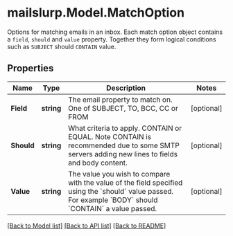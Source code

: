 # mailslurp.Model.MatchOption
Options for matching emails in an inbox. Each match option object contains a `field`, `should` and `value` property. Together they form logical conditions such as `SUBJECT` should `CONTAIN` value.
## Properties

Name | Type | Description | Notes
------------ | ------------- | ------------- | -------------
**Field** | **string** | The email property to match on. One of SUBJECT, TO, BCC, CC or FROM | [optional] 
**Should** | **string** | What criteria to apply. CONTAIN or EQUAL. Note CONTAIN is recommended due to some SMTP servers adding new lines to fields and body content. | [optional] 
**Value** | **string** | The value you wish to compare with the value of the field specified using the &#x60;should&#x60; value passed. For example &#x60;BODY&#x60; should &#x60;CONTAIN&#x60; a value passed. | [optional] 

[[Back to Model list]](../README#documentation-for-models) [[Back to API list]](../README#documentation-for-api-endpoints) [[Back to README]](../README)

